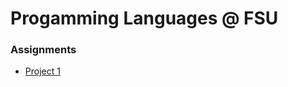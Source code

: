 Progamming Languages @ FSU
=======

### Assignments 
* [Project 1](https://github.com/Mike-Dunton/proLang/blob/master/proj1/readme.md)
